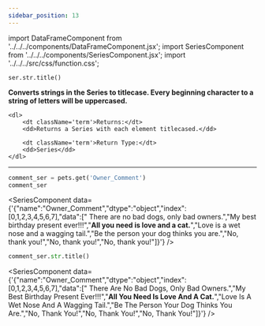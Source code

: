 ```yaml
---
sidebar_position: 13
---
```


import DataFrameComponent from '../../../components/DataFrameComponent.jsx';
import SeriesComponent from '../../../components/SeriesComponent.jsx';
import '../../../src/css/function.css';

<code>ser.str.title()</code>

<div className='base'>
    <p><strong>Converts strings in the Series to titlecase. Every beginning character to a string of letters will be uppercased.</strong></p>

    <dl>
        <dt className='term'>Returns:</dt>
        <dd>Returns a Series with each element titlecased.</dd>

        <dt className='term'>Return Type:</dt>
        <dd>Series</dd>
    </dl>
</div>

---

```python
comment_ser = pets.get('Owner_Comment')
comment_ser
```
<SeriesComponent data={'{"name":"Owner_Comment","dtype":"object","index":[0,1,2,3,4,5,6,7],"data":["      There are no bad dogs, only bad owners.","My best birthday present ever!!!","****All you need is love and a cat.****","Love is a wet nose and a wagging tail.","Be the person your dog thinks you are.","No, thank you!","No, thank you!","No, thank you!"]}'} />

```python
comment_ser.str.title()
```
<SeriesComponent data={'{"name":"Owner_Comment","dtype":"object","index":[0,1,2,3,4,5,6,7],"data":["      There Are No Bad Dogs, Only Bad Owners.","My Best Birthday Present Ever!!!","****All You Need Is Love And A Cat.****","Love Is A Wet Nose And A Wagging Tail.","Be The Person Your Dog Thinks You Are.","No, Thank You!","No, Thank You!","No, Thank You!"]}'} />